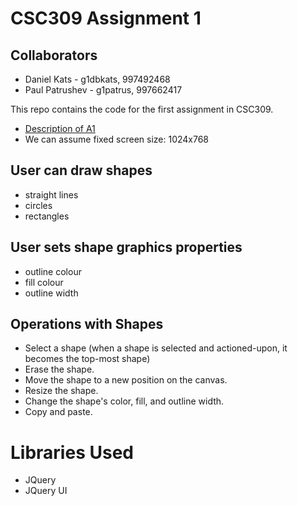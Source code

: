CSC309 Assignment 1
====================

## Collaborators

* Daniel Kats - g1dbkats, 997492468
* Paul Patrushev - g1patrus, 997662417

This repo contains the code for the first assignment in CSC309.

* [Description of A1](http://www.cs.toronto.edu/~delara/courses/csc309/)
* We can assume fixed screen size: 1024x768

## User can draw shapes

* straight lines
* circles
* rectangles

## User sets shape graphics properties

* outline colour
* fill colour
* outline width

## Operations with Shapes

* Select a shape (when a shape is selected and actioned-upon, it becomes the top-most shape)
* Erase the shape.
* Move the shape to a new position on the canvas.
* Resize the shape.
* Change the shape's color, fill, and outline width.
* Copy and paste. 



# Libraries Used

* JQuery
* JQuery UI
